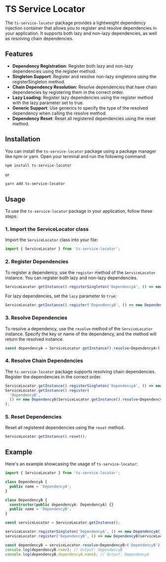 # TS Service Locator

The `ts-service-locator` package provides a lightweight dependency injection container that allows you to register and resolve dependencies in your application. It supports both lazy and non-lazy dependencies, as well as resolving chain dependencies.

## Features

- **Dependency Registration**: Register both lazy and non-lazy dependencies using the register method.
- **Singleton Support**: Register and resolve non-lazy singletons using the registerSingleton method.
- **Chain Dependency Resolution**: Resolve dependencies that have chain dependencies by registering them in the correct order.
- **Lazy Loading**: Register lazy dependencies using the register method with the lazy parameter set to true.
- **Generic Support**: Use generics to specify the type of the resolved dependency when calling the resolve method.
- **Dependency Reset**: Reset all registered dependencies using the reset method.

## Installation

You can install the `ts-service-locator` package using a package manager like npm or yarn. Open your terminal and run the following command:

```bash
npm install ts-service-locator
```

or

```bash
yarn add ts-service-locator
```

## Usage

To use the `ts-service-locator` package in your application, follow these steps:

### 1. Import the ServiceLocator class

Import the `ServiceLocator` class into your file:

```ts
import { ServiceLocator } from 'ts-service-locator';
```

### 2. Register Dependencies

To register a dependency, use the `register` method of the `ServiceLocator` instance. You can register both lazy and non-lazy dependencies.

```ts
ServiceLocator.getInstance().registerSingleton('DependencyA', () => new DependencyA());
```

For lazy dependencies, set the `lazy` parameter to `true`:

```ts
ServiceLocator.getInstance().register('DependencyB', () => new DependencyB(), true);
```

### 3. Resolve Dependencies

To resolve a dependency, use the `resolve` method of the `ServiceLocator` instance. Specify the key or name of the dependency, and the method will return the resolved instance.

```ts
const dependencyA = ServiceLocator.getInstance().resolve<DependencyA>('DependencyA');
```

### 4. Resolve Chain Dependencies

The `ts-service-locator` package supports resolving chain dependencies. Register the dependencies in the correct order.

```ts
ServiceLocator.getInstance().registerSingleton('DependencyA', () => new DependencyA());
ServiceLocator.getInstance().register(
  'DependencyB',
  () => new DependencyB(ServiceLocator.getInstance().resolve<DependencyA>('DependencyA')),
);
```

### 5. Reset Dependencies

Reset all registered dependencies using the `reset` method.

```ts
ServiceLocator.getInstance().reset();
```

## Example

Here's an example showcasing the usage of `ts-service-locator`:

```ts
import { ServiceLocator } from 'ts-service-locator';

class DependencyA {
  public name = 'DependencyA';
}

class DependencyB {
  constructor(public dependencyA: DependencyA) {}
  public name = 'DependencyB';
}

const serviceLocator = ServiceLocator.getInstance();

serviceLocator.registerSingleton('DependencyA', () => new DependencyA());
serviceLocator.register('DependencyB', () => new DependencyB(serviceLocator.resolve<DependencyA>('DependencyA')));

const dependencyB = serviceLocator.resolve<DependencyB>('DependencyB');
console.log(dependencyB.name); // Output: DependencyB
console.log(dependencyB.dependencyA.name); // Output: DependencyA
```
